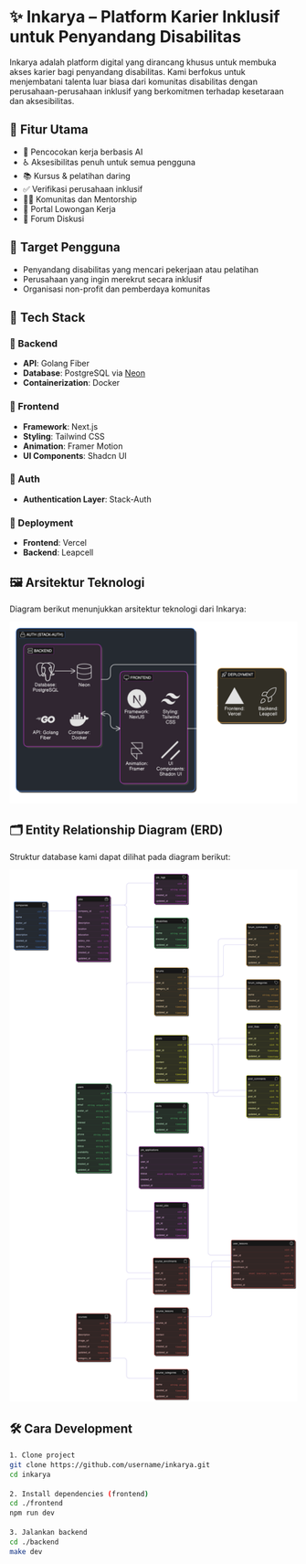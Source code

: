 # ✨ Inkarya – Platform Karier Inklusif untuk Penyandang Disabilitas

Inkarya adalah platform digital yang dirancang khusus untuk membuka akses karier bagi penyandang disabilitas. Kami berfokus untuk menjembatani talenta luar biasa dari komunitas disabilitas dengan perusahaan-perusahaan inklusif yang berkomitmen terhadap kesetaraan dan aksesibilitas.

## 🚀 Fitur Utama

- 🎯 Pencocokan kerja berbasis AI  
- ♿ Aksesibilitas penuh untuk semua pengguna  
- 📚 Kursus & pelatihan daring  
- ✅ Verifikasi perusahaan inklusif  
- 🧑‍🏫 Komunitas dan Mentorship  
- 🔎 Portal Lowongan Kerja  
- 💬 Forum Diskusi  

## 👥 Target Pengguna

- Penyandang disabilitas yang mencari pekerjaan atau pelatihan  
- Perusahaan yang ingin merekrut secara inklusif  
- Organisasi non-profit dan pemberdaya komunitas  

## 🧱 Tech Stack

### 🔧 Backend
- **API**: Golang Fiber  
- **Database**: PostgreSQL via [Neon](https://neon.tech/)  
- **Containerization**: Docker  

### 🎨 Frontend
- **Framework**: Next.js  
- **Styling**: Tailwind CSS  
- **Animation**: Framer Motion  
- **UI Components**: Shadcn UI  

### 🔐 Auth
- **Authentication Layer**: Stack-Auth  

### 🚀 Deployment
- **Frontend**: Vercel  
- **Backend**: Leapcell  

## 🖼️ Arsitektur Teknologi

Diagram berikut menunjukkan arsitektur teknologi dari Inkarya:

![Tech Stack Diagram](./assets/techstack.png)

## 🗂️ Entity Relationship Diagram (ERD)

Struktur database kami dapat dilihat pada diagram berikut:

![Entity Relationship Diagram](./assets/erd.png)

## 🛠️ Cara Development

```bash
1. Clone project
git clone https://github.com/username/inkarya.git
cd inkarya

2. Install dependencies (frontend)
cd ./frontend
npm run dev

3. Jalankan backend
cd ./backend
make dev
```